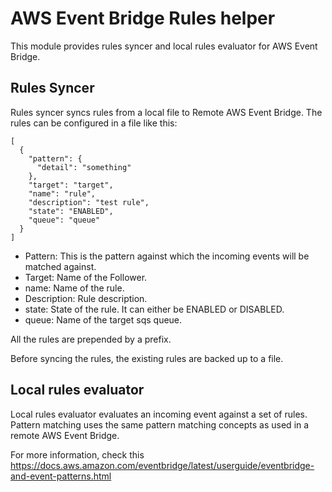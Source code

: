 # AWS Event Bridge Rules helper
This module provides rules syncer and local rules evaluator for AWS Event 
Bridge.

## Rules Syncer
Rules syncer syncs rules from a local file to Remote AWS Event Bridge. The 
rules can be configured in a file like this:
```
[
  {
    "pattern": {
      "detail": "something"
    },
    "target": "target",
    "name": "rule",
    "description": "test rule",
    "state": "ENABLED",
    "queue": "queue"
  }
]
```

* Pattern: This is the pattern against which the incoming events will be 
matched against.
* Target: Name of the Follower.
* name: Name of the rule.
* Description: Rule description.
* state: State of the rule. It can either be ENABLED or DISABLED.
* queue: Name of the target sqs queue.

All the rules are prepended by a prefix.

Before syncing the rules, the existing rules are backed up to a file.

## Local rules evaluator
Local rules evaluator evaluates an incoming event against a set of rules. 
Pattern matching uses the same pattern matching concepts as used in a remote 
AWS Event Bridge.

For more information, check this https://docs.aws.amazon.com/eventbridge/latest/userguide/eventbridge-and-event-patterns.html